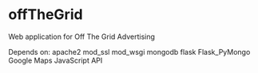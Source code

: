 # offTheGrid
Web application for Off The Grid Advertising

Depends on:
apache2
mod_ssl
mod_wsgi
mongodb
flask
Flask_PyMongo
Google Maps JavaScript API
